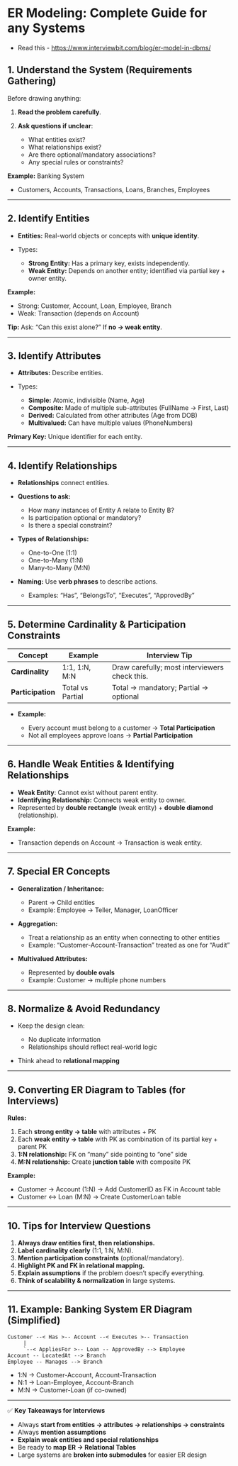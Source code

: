 
# **ER Modeling: Complete Guide for any Systems**

* Read this - https://www.interviewbit.com/blog/er-model-in-dbms/


## **1. Understand the System (Requirements Gathering)**

Before drawing anything:

1. **Read the problem carefully**.
2. **Ask questions if unclear**:

   * What entities exist?
   * What relationships exist?
   * Are there optional/mandatory associations?
   * Any special rules or constraints?

**Example:** Banking System

* Customers, Accounts, Transactions, Loans, Branches, Employees

---

## **2. Identify Entities**

* **Entities:** Real-world objects or concepts with **unique identity**.
* Types:

  * **Strong Entity:** Has a primary key, exists independently.
  * **Weak Entity:** Depends on another entity; identified via partial key + owner entity.

**Example:**

* Strong: Customer, Account, Loan, Employee, Branch
* Weak: Transaction (depends on Account)

**Tip:** Ask: “Can this exist alone?” If **no → weak entity**.

---

## **3. Identify Attributes**

* **Attributes:** Describe entities.
* Types:

  * **Simple:** Atomic, indivisible (Name, Age)
  * **Composite:** Made of multiple sub-attributes (FullName → First, Last)
  * **Derived:** Calculated from other attributes (Age from DOB)
  * **Multivalued:** Can have multiple values (PhoneNumbers)

**Primary Key:** Unique identifier for each entity.

---

## **4. Identify Relationships**

* **Relationships** connect entities.

* **Questions to ask:**

  * How many instances of Entity A relate to Entity B?
  * Is participation optional or mandatory?
  * Is there a special constraint?

* **Types of Relationships:**

  * One-to-One (1:1)
  * One-to-Many (1\:N)
  * Many-to-Many (M\:N)

* **Naming:** Use **verb phrases** to describe actions.

  * Examples: “Has”, “BelongsTo”, “Executes”, “ApprovedBy”

---

## **5. Determine Cardinality & Participation Constraints**

| Concept           | Example          | Interview Tip                                 |
| ----------------- | ---------------- | --------------------------------------------- |
| **Cardinality**   | 1:1, 1\:N, M\:N  | Draw carefully; most interviewers check this. |
| **Participation** | Total vs Partial | Total → mandatory; Partial → optional         |

* **Example:**

  * Every account must belong to a customer → **Total Participation**
  * Not all employees approve loans → **Partial Participation**

---

## **6. Handle Weak Entities & Identifying Relationships**

* **Weak Entity**: Cannot exist without parent entity.
* **Identifying Relationship:** Connects weak entity to owner.
* Represented by **double rectangle** (weak entity) + **double diamond** (relationship).

**Example:**

* Transaction depends on Account → Transaction is weak entity.

---

## **7. Special ER Concepts**

* **Generalization / Inheritance:**

  * Parent → Child entities
  * Example: Employee → Teller, Manager, LoanOfficer

* **Aggregation:**

  * Treat a relationship as an entity when connecting to other entities
  * Example: “Customer-Account-Transaction” treated as one for “Audit”

* **Multivalued Attributes:**

  * Represented by **double ovals**
  * Example: Customer → multiple phone numbers

---

## **8. Normalize & Avoid Redundancy**

* Keep the design clean:

  * No duplicate information
  * Relationships should reflect real-world logic
* Think ahead to **relational mapping**

---

## **9. Converting ER Diagram to Tables (for Interviews)**

**Rules:**

1. Each **strong entity → table** with attributes + PK
2. Each **weak entity → table** with PK as combination of its partial key + parent PK
3. **1\:N relationship:** FK on “many” side pointing to “one” side
4. **M\:N relationship:** Create **junction table** with composite PK

**Example:**

* Customer → Account (1\:N) → Add CustomerID as FK in Account table
* Customer ↔ Loan (M\:N) → Create CustomerLoan table

---

## **10. Tips for Interview Questions**

1. **Always draw entities first, then relationships.**
2. **Label cardinality clearly** (1:1, 1\:N, M\:N).
3. **Mention participation constraints** (optional/mandatory).
4. **Highlight PK and FK in relational mapping.**
5. **Explain assumptions** if the problem doesn’t specify everything.
6. **Think of scalability & normalization** in large systems.

---

## **11. Example: Banking System ER Diagram (Simplified)**

```
Customer --< Has >-- Account --< Executes >-- Transaction
     |
     `--< AppliesFor >-- Loan -- ApprovedBy --> Employee
Account -- LocatedAt --> Branch
Employee -- Manages --> Branch
```

* 1\:N → Customer-Account, Account-Transaction
* N:1 → Loan-Employee, Account-Branch
* M\:N → Customer-Loan (if co-owned)

---

✅ **Key Takeaways for Interviews**

* Always **start from entities → attributes → relationships → constraints**
* Always **mention assumptions**
* **Explain weak entities and special relationships**
* Be ready to **map ER → Relational Tables**
* Large systems are **broken into submodules** for easier ER design
